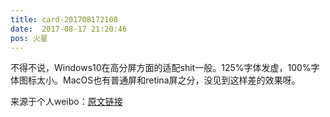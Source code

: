 ```yaml
---
title: card-201708172108
date:  2017-08-17 21:20:46
pos: 火星
---
```

不得不说，Windows10在高分屏方面的适配shit一般。125%字体发虚，100%字体图标太小。MacOS也有普通屏和retina屏之分，没见到这样差的效果呀。 

来源于个人weibo：[原文链接](https://m.weibo.cn/status/FhyytbbKh?mblogid=FhyytbbKh)